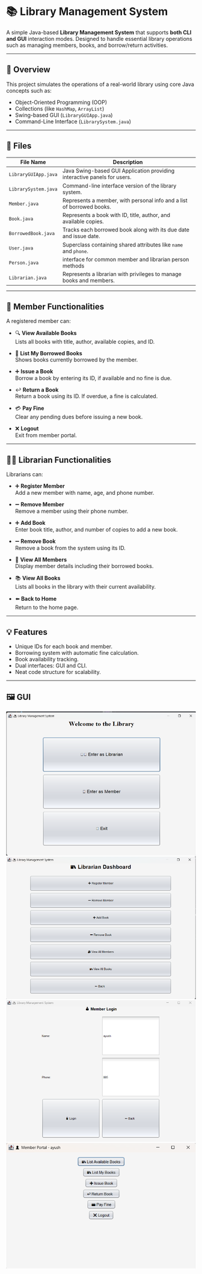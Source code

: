 # 📚 Library Management System

A simple Java-based **Library Management System** that supports **both CLI and GUI** interaction modes. Designed to handle essential library operations such as managing members, books, and borrow/return activities.

---

## 🧭 Overview

This project simulates the operations of a real-world library using core Java concepts such as:
- Object-Oriented Programming (OOP)
- Collections (like `HashMap`, `ArrayList`)
- Swing-based GUI (`LibraryGUIApp.java`)
- Command-Line Interface (`LibrarySystem.java`)

---

## 📁 Files

| File Name            | Description                                                                 |
|---------------------|-----------------------------------------------------------------------------|
| `LibraryGUIApp.java` | Java Swing-based GUI Application providing interactive panels for users.   |
| `LibrarySystem.java` | Command-line interface version of the library system.                      |
| `Member.java`        | Represents a member, with personal info and a list of borrowed books. |
| `Book.java`          | Represents a book with ID, title, author, and available copies.            |
| `BorrowedBook.java`  | Tracks each borrowed book along with its due date and issue date.          |
| `User.java`          | Superclass containing shared attributes like `name` and `phone`.         |
| `Person.java`        | interface for common member and librarian person methods|
| `Librarian.java`     | Represents a librarian with privileges to manage books and members.        |


---

## 👤 Member Functionalities

A registered member can:

- 🔍 **View Available Books**  
  Lists all books with title, author, available copies, and ID.

- 📕 **List My Borrowed Books**  
  Shows books currently borrowed by the member.

- ➕ **Issue a Book**  
  Borrow a book by entering its ID, if available and no fine is due.

- ↩️ **Return a Book**  
  Return a book using its ID. If overdue, a fine is calculated.

- 💳 **Pay Fine**  
  Clear any pending dues before issuing a new book.

- ❌ **Logout**  
  Exit from member portal.

---

## 👨‍🏫 Librarian Functionalities

Librarians can:

- ➕ **Register Member**  
  Add a new member with name, age, and phone number.

- ➖ **Remove Member**  
  Remove a member using their phone number.

- ➕ **Add Book**  
  Enter book title, author, and number of copies to add a new book.

- ➖ **Remove Book**  
  Remove a book from the system using its ID.

- 👥 **View All Members**  
  Display member details including their borrowed books.

- 📚 **View All Books**  
  Lists all books in the library with their current availability.

- ⬅️ **Back to Home**  
  Return to the home page.

---

## 💡 Features

- Unique IDs for each book and member.
- Borrowing system with automatic fine calculation.
- Book availability tracking.
- Dual interfaces: GUI and CLI.
- Neat code structure for scalability.

---

## 🖼️ GUI

![Home Page](lib/Home.png)  
![Librarian Dashboard](lib/librarian.png)  
![Member Login](lib/member_login.png)  
![Member Dashboard](lib/member_dashboard.png)

